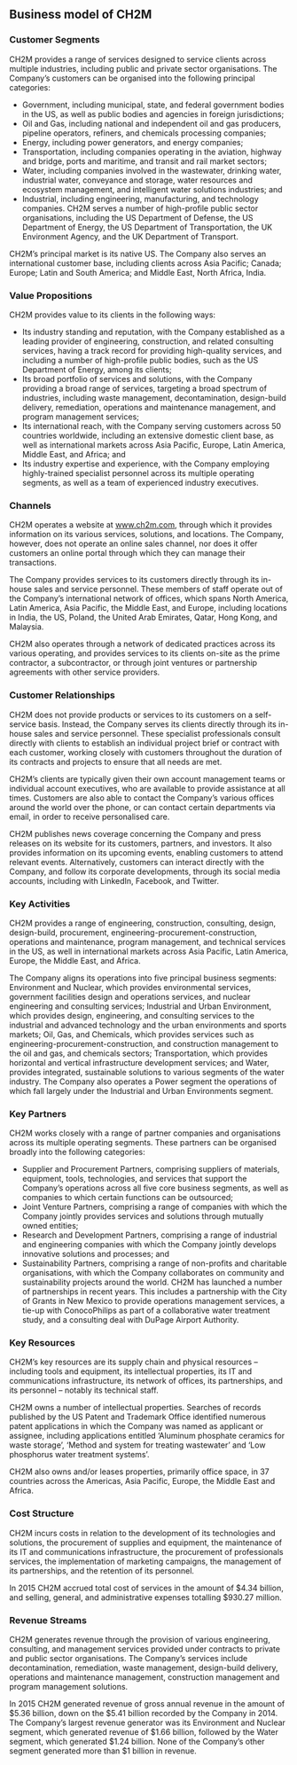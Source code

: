 Business model of CH2M
----------------------

 ### Customer Segments

 CH2M provides a range of services designed to service clients across multiple industries, including public and private sector organisations. The Company’s customers can be organised into the following principal categories:

  * Government, including municipal, state, and federal government bodies in the US, as well as public bodies and agencies in foreign jurisdictions;
 * Oil and Gas, including national and independent oil and gas producers, pipeline operators, refiners, and chemicals processing companies;
 * Energy, including power generators, and energy companies;
 * Transportation, including companies operating in the aviation, highway and bridge, ports and maritime, and transit and rail market sectors;
 * Water, including companies involved in the wastewater, drinking water, industrial water, conveyance and storage, water resources and ecosystem management, and intelligent water solutions industries; and
 * Industrial, including engineering, manufacturing, and technology companies.
  CH2M serves a number of high-profile public sector organisations, including the US Department of Defense, the US Department of Energy, the US Department of Transportation, the UK Environment Agency, and the UK Department of Transport.

 CH2M’s principal market is its native US. The Company also serves an international customer base, including clients across Asia Pacific; Canada; Europe; Latin and South America; and Middle East, North Africa, India.

 ### Value Propositions

 CH2M provides value to its clients in the following ways:

  * Its industry standing and reputation, with the Company established as a leading provider of engineering, construction, and related consulting services, having a track record for providing high-quality services, and including a number of high-profile public bodies, such as the US Department of Energy, among its clients;
 * Its broad portfolio of services and solutions, with the Company providing a broad range of services, targeting a broad spectrum of industries, including waste management, decontamination, design-build delivery, remediation, operations and maintenance management, and program management services;
 * Its international reach, with the Company serving customers across 50 countries worldwide, including an extensive domestic client base, as well as international markets across Asia Pacific, Europe, Latin America, Middle East, and Africa; and
 * Its industry expertise and experience, with the Company employing highly-trained specialist personnel across its multiple operating segments, as well as a team of experienced industry executives.
  ### Channels

 CH2M operates a website at www.ch2m.com, through which it provides information on its various services, solutions, and locations. The Company, however, does not operate an online sales channel, nor does it offer customers an online portal through which they can manage their transactions.

 The Company provides services to its customers directly through its in-house sales and service personnel. These members of staff operate out of the Company’s international network of offices, which spans North America, Latin America, Asia Pacific, the Middle East, and Europe, including locations in India, the US, Poland, the United Arab Emirates, Qatar, Hong Kong, and Malaysia.

 CH2M also operates through a network of dedicated practices across its various operating, and provides services to its clients on-site as the prime contractor, a subcontractor, or through joint ventures or partnership agreements with other service providers.

 ### Customer Relationships

 CH2M does not provide products or services to its customers on a self-service basis. Instead, the Company serves its clients directly through its in-house sales and service personnel. These specialist professionals consult directly with clients to establish an individual project brief or contract with each customer, working closely with customers throughout the duration of its contracts and projects to ensure that all needs are met.

 CH2M’s clients are typically given their own account management teams or individual account executives, who are available to provide assistance at all times. Customers are also able to contact the Company’s various offices around the world over the phone, or can contact certain departments via email, in order to receive personalised care.

 CH2M publishes news coverage concerning the Company and press releases on its website for its customers, partners, and investors. It also provides information on its upcoming events, enabling customers to attend relevant events. Alternatively, customers can interact directly with the Company, and follow its corporate developments, through its social media accounts, including with LinkedIn, Facebook, and Twitter.

 ### Key Activities

 CH2M provides a range of engineering, construction, consulting, design, design-build, procurement, engineering-procurement-construction, operations and maintenance, program management, and technical services in the US, as well in international markets across Asia Pacific, Latin America, Europe, the Middle East, and Africa.

 The Company aligns its operations into five principal business segments: Environment and Nuclear, which provides environmental services, government facilities design and operations services, and nuclear engineering and consulting services; Industrial and Urban Environment, which provides design, engineering, and consulting services to the industrial and advanced technology and the urban environments and sports markets; Oil, Gas, and Chemicals, which provides services such as engineering-procurement-construction, and construction management to the oil and gas, and chemicals sectors; Transportation, which provides horizontal and vertical infrastructure development services; and Water, provides integrated, sustainable solutions to various segments of the water industry. The Company also operates a Power segment the operations of which fall largely under the Industrial and Urban Environments segment.

 ### Key Partners

 CH2M works closely with a range of partner companies and organisations across its multiple operating segments. These partners can be organised broadly into the following categories:

  * Supplier and Procurement Partners, comprising suppliers of materials, equipment, tools, technologies, and services that support the Company’s operations across all five core business segments, as well as companies to which certain functions can be outsourced;
 * Joint Venture Partners, comprising a range of companies with which the Company jointly provides services and solutions through mutually owned entities;
 * Research and Development Partners, comprising a range of industrial and engineering companies with which the Company jointly develops innovative solutions and processes; and
 * Sustainability Partners, comprising a range of non-profits and charitable organisations, with which the Company collaborates on community and sustainability projects around the world.
  CH2M has launched a number of partnerships in recent years. This includes a partnership with the City of Grants in New Mexico to provide operations management services, a tie-up with ConocoPhilips as part of a collaborative water treatment study, and a consulting deal with DuPage Airport Authority.

 ### Key Resources

 CH2M’s key resources are its supply chain and physical resources – including tools and equipment, its intellectual properties, its IT and communications infrastructure, its network of offices, its partnerships, and its personnel – notably its technical staff.

 CH2M owns a number of intellectual properties. Searches of records published by the US Patent and Trademark Office identified numerous patent applications in which the Company was named as applicant or assignee, including applications entitled ‘Aluminum phosphate ceramics for waste storage’, ‘Method and system for treating wastewater’ and ‘Low phosphorus water treatment systems’.

 CH2M also owns and/or leases properties, primarily office space, in 37 countries across the Americas, Asia Pacific, Europe, the Middle East and Africa.

 ### Cost Structure

 CH2M incurs costs in relation to the development of its technologies and solutions, the procurement of supplies and equipment, the maintenance of its IT and communications infrastructure, the procurement of professionals services, the implementation of marketing campaigns, the management of its partnerships, and the retention of its personnel.

 In 2015 CH2M accrued total cost of services in the amount of $4.34 billion, and selling, general, and administrative expenses totalling $930.27 million.

 ### Revenue Streams

 CH2M generates revenue through the provision of various engineering, consulting, and management services provided under contracts to private and public sector organisations. The Company’s services include decontamination, remediation, waste management, design-build delivery, operations and maintenance management, construction management and program management solutions.

 In 2015 CH2M generated revenue of gross annual revenue in the amount of $5.36 billion, down on the $5.41 billion recorded by the Company in 2014. The Company’s largest revenue generator was its Environment and Nuclear segment, which generated revenue of $1.66 billion, followed by the Water segment, which generated $1.24 billion. None of the Company’s other segment generated more than $1 billion in revenue.